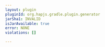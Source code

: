 ```yaml
---
layout: plugin
pluginId: org.hapjs.gradle.plugin.generator
jarSha1: INVALID
isJarAvailable: true
error: NONE
violations: []

---
```

